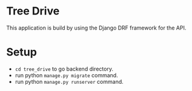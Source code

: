 # Tree Drive

This application is build by using the Django DRF framework for the API.

# Setup
* `cd tree_drive` to go backend directory.
* run python `manage.py migrate` command.
* run python `manage.py runserver` command.
